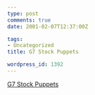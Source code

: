 ```yaml
---
type: post
comments: true
date: 2001-02-07T12:37:00Z

tags:
- Uncategorized
title: G7 Stock Puppets

wordpress_id: 1392
---
```


[G7 Stock Puppets](http://www.stockpuppets.com/)
